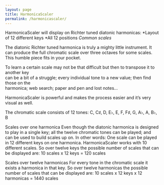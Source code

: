 ```yaml
---
layout: page
title: HarmonicaScaler
permalink: /harmonicascaler/
---
```


HarmonicaScaler will display on Richter tuned diatonic harmonicas:
*Layout of 12 different keys *All 12 positions *Common scales* 

The diatonic Richter tuned harmonica is truly a mighty little instrument. It can produce the full chromatic scale over three octaves for some scales. This humble piece fits in your pocket.  

To learn a certain scale may not be that difficult but then to transpose it to another key  
can be a bit of a struggle; every individual tone to a new value; then find those on the  
harmonica; web search; paper and pen and lost notes…  

HarmonicaScaler is powerful and makes the process easier and it’s very visual as well.

The chromatic scale consists of 12 tones: C, C♯, D, E♭, E, F, F♯, G, A♭, A, B♭, B

Scales over one harmonica
Even though the diatonic harmonica is designed to play in a single key; all the twelve chromatic tones can be played; and can be used to build scales up on. In other words: One scale can be played in 12 different keys on one harmonica. HarmonicaScaler works with 10 different scales. So over twelve keys the possible number of scales that can be displayed are:
10 scales x 12 keys = 120 scales

Scales over twelve harmonicas
For every tone in the chromatic scale it exists a harmonica in that key. So over twelve harmonicas the possible number of scales that can be displayed are:
10 scales x 12 keys x 12 harmonicas = 1440 scales
